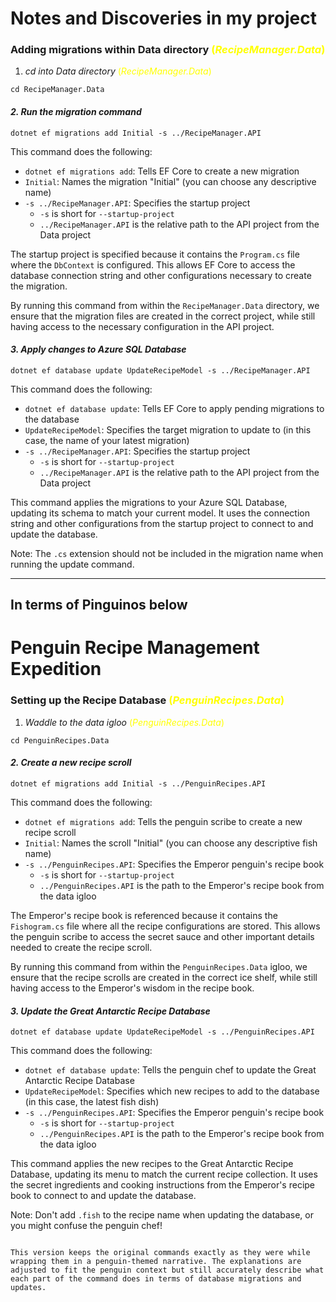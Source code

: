 # Notes and Discoveries in my project 

### Adding migrations within Data directory <span style="color:yellow">(*RecipeManager.Data*)</span>

1. *cd into Data directory* <span style="color:yellow">(*RecipeManager.Data*)</span>

```
cd RecipeManager.Data
```

#### *2. Run the migration command* 
``` 
dotnet ef migrations add Initial -s ../RecipeManager.API
```


This command does the following:
- `dotnet ef migrations add`: Tells EF Core to create a new migration
- `Initial`: Names the migration "Initial" (you can choose any descriptive name)
- `-s ../RecipeManager.API`: Specifies the startup project
  - `-s` is short for `--startup-project`
  - `../RecipeManager.API` is the relative path to the API project from the Data project

The startup project is specified because it contains the `Program.cs` file where the `DbContext` is configured. This allows EF Core to access the database connection string and other configurations necessary to create the migration.

By running this command from within the `RecipeManager.Data` directory, we ensure that the migration files are created in the correct project, while still having access to the necessary configuration in the API project.

#### *3. Apply changes to Azure SQL Database*

```
dotnet ef database update UpdateRecipeModel -s ../RecipeManager.API
```

This command does the following:
- `dotnet ef database update`: Tells EF Core to apply pending migrations to the database
- `UpdateRecipeModel`: Specifies the target migration to update to (in this case, the name of your latest migration)
- `-s ../RecipeManager.API`: Specifies the startup project
  - `-s` is short for `--startup-project`
  - `../RecipeManager.API` is the relative path to the API project from the Data project

This command applies the migrations to your Azure SQL Database, updating its schema to match your current model. It uses the connection string and other configurations from the startup project to connect to and update the database.

Note: The `.cs` extension should not be included in the migration name when running the update command.

<hr/>

## In terms of Pinguinos below 


# Penguin Recipe Management Expedition

### Setting up the Recipe Database <span style="color:yellow">(*PenguinRecipes.Data*)</span>

1. *Waddle to the data igloo* <span style="color:yellow">(*PenguinRecipes.Data*)</span>

```
cd PenguinRecipes.Data
```

#### *2. Create a new recipe scroll* 
```
dotnet ef migrations add Initial -s ../PenguinRecipes.API
```

This command does the following:
- `dotnet ef migrations add`: Tells the penguin scribe to create a new recipe scroll
- `Initial`: Names the scroll "Initial" (you can choose any descriptive fish name)
- `-s ../PenguinRecipes.API`: Specifies the Emperor penguin's recipe book
  - `-s` is short for `--startup-project`
  - `../PenguinRecipes.API` is the path to the Emperor's recipe book from the data igloo

The Emperor's recipe book is referenced because it contains the `Fishogram.cs` file where all the recipe configurations are stored. This allows the penguin scribe to access the secret sauce and other important details needed to create the recipe scroll.

By running this command from within the `PenguinRecipes.Data` igloo, we ensure that the recipe scrolls are created in the correct ice shelf, while still having access to the Emperor's wisdom in the recipe book.

#### *3. Update the Great Antarctic Recipe Database*

```
dotnet ef database update UpdateRecipeModel -s ../PenguinRecipes.API
```

This command does the following:
- `dotnet ef database update`: Tells the penguin chef to update the Great Antarctic Recipe Database
- `UpdateRecipeModel`: Specifies which new recipes to add to the database (in this case, the latest fish dish)
- `-s ../PenguinRecipes.API`: Specifies the Emperor penguin's recipe book
  - `-s` is short for `--startup-project`
  - `../PenguinRecipes.API` is the path to the Emperor's recipe book from the data igloo

This command applies the new recipes to the Great Antarctic Recipe Database, updating its menu to match the current recipe collection. It uses the secret ingredients and cooking instructions from the Emperor's recipe book to connect to and update the database.

Note: Don't add `.fish` to the recipe name when updating the database, or you might confuse the penguin chef!
```

This version keeps the original commands exactly as they were while wrapping them in a penguin-themed narrative. The explanations are adjusted to fit the penguin context but still accurately describe what each part of the command does in terms of database migrations and updates.
